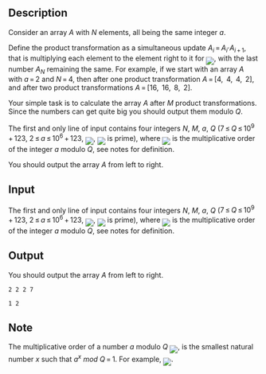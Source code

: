 ## Description

<div><p>Consider an array <span class="tex-span"><i>A</i></span> with <span class="tex-span"><i>N</i></span> elements, all being the same integer <span class="tex-span"><i>a</i></span>.</p><p>Define the product transformation as a simultaneous update <span class="tex-span"><i>A</i><sub class="lower-index"><i>i</i></sub> = <i>A</i><sub class="lower-index"><i>i</i></sub>·<i>A</i><sub class="lower-index"><i>i</i> + 1</sub></span>, that is multiplying each element to the element right to it for <img align="middle" class="tex-formula" src="file://vASc5fgm.png" style="max-width: 100.0%;max-height: 100.0%;">, with the last number <span class="tex-span"><i>A</i><sub class="lower-index"><i>N</i></sub></span> remaining the same. For example, if we start with an array <span class="tex-span"><i>A</i></span> with <span class="tex-span"><i>a</i> = 2</span> and <span class="tex-span"><i>N</i> = 4</span>, then after one product transformation <span class="tex-span"><i>A</i> = [4,  4,  4,  2]</span>, and after two product transformations <span class="tex-span"><i>A</i> = [16,  16,  8,  2]</span>.</p><p>Your simple task is to calculate the array <span class="tex-span"><i>A</i></span> after <span class="tex-span"><i>M</i></span> product transformations. Since the numbers can get quite big you should output them modulo <span class="tex-span"><i>Q</i></span>.</p></div><div class="input-specification"><p>The first and only line of input contains four integers <span class="tex-span"><i>N</i></span>, <span class="tex-span"><i>M</i></span>, <span class="tex-span"><i>a</i></span>, <span class="tex-span"><i>Q</i></span> (<span class="tex-span">7 ≤ <i>Q</i> ≤ 10<sup class="upper-index">9</sup> + 123</span>, <span class="tex-span">2 ≤ <i>a</i> ≤ 10<sup class="upper-index">6</sup> + 123</span>, <img align="middle" class="tex-formula" src="file://ayxAwmM6.png" style="max-width: 100.0%;max-height: 100.0%;">, <img align="middle" class="tex-formula" src="file://l5EsHZRf.png" style="max-width: 100.0%;max-height: 100.0%;"> is prime), where <img align="middle" class="tex-formula" src="file://Uocc89ho.png" style="max-width: 100.0%;max-height: 100.0%;"> is the multiplicative order of the integer <span class="tex-span"><i>a</i></span> modulo <span class="tex-span"><i>Q</i></span>, see notes for definition.</p></div><div class="output-specification"><p>You should output the array <span class="tex-span"><i>A</i></span> from left to right.</p></div>

## Input

<p>The first and only line of input contains four integers <span class="tex-span"><i>N</i></span>, <span class="tex-span"><i>M</i></span>, <span class="tex-span"><i>a</i></span>, <span class="tex-span"><i>Q</i></span> (<span class="tex-span">7 ≤ <i>Q</i> ≤ 10<sup class="upper-index">9</sup> + 123</span>, <span class="tex-span">2 ≤ <i>a</i> ≤ 10<sup class="upper-index">6</sup> + 123</span>, <img align="middle" class="tex-formula" src="file://ayxAwmM6.png" style="max-width: 100.0%;max-height: 100.0%;">, <img align="middle" class="tex-formula" src="file://l5EsHZRf.png" style="max-width: 100.0%;max-height: 100.0%;"> is prime), where <img align="middle" class="tex-formula" src="file://Uocc89ho.png" style="max-width: 100.0%;max-height: 100.0%;"> is the multiplicative order of the integer <span class="tex-span"><i>a</i></span> modulo <span class="tex-span"><i>Q</i></span>, see notes for definition.</p>

## Output

<p>You should output the array <span class="tex-span"><i>A</i></span> from left to right.</p>





```input1
2 2 2 7

```




```output1
1 2
```



## Note

<p>The multiplicative order of a number <span class="tex-span"><i>a</i></span> modulo <span class="tex-span"><i>Q</i></span> <img align="middle" class="tex-formula" src="file://buxE2Kao.png" style="max-width: 100.0%;max-height: 100.0%;">, is the smallest natural number <span class="tex-span"><i>x</i></span> such that <span class="tex-span"><i>a</i><sup class="upper-index"><i>x</i></sup> <i>mod</i> <i>Q</i> = 1</span>. For example, <img align="middle" class="tex-formula" src="file://fgxgehIx.png" style="max-width: 100.0%;max-height: 100.0%;">.</p>
